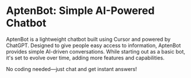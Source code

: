 # AptenBot: Simple AI-Powered Chatbot
AptenBot is a lightweight chatbot built using Cursor and powered by ChatGPT.
Designed to give people easy access to information, AptenBot provides simple AI-driven conversations.
While starting out as a basic bot, it's set to evolve over time, adding more features and capabilities.

No coding needed—just chat and get instant answers!
